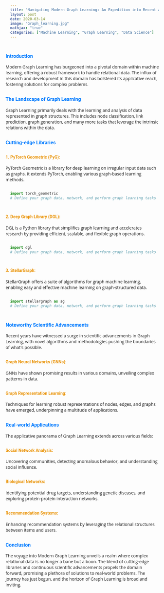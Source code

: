 ```yaml
---
title: "Navigating Modern Graph Learning: An Expedition into Recent Advances and Applications"
layout: post
date: 2020-03-14
image: "Graph_learning.jpg"
mathjax: "true"
categories: ["Machine Learning", "Graph Learning", "Data Science"]
---
```


<style>
  @import url('https://fonts.googleapis.com/css2?family=Roboto:wght@300&display=swap');
  
  body {
      font-family: 'Open Sans', sans-serif;
  }

  h1 {
    font-family: 'Roboto', sans-serif;
    color: #007bff;
    margin-top: 30px;
  }

  h3 {
    font-family: 'Roboto', sans-serif;
    color: #007bff;
    margin-top: 30px;
  }

  h4 {
    font-family: 'Roboto', sans-serif;
    color: #EA950B;
    margin-top: 30px;
  }

  pre {
    background-color: #f9f9f9;
    padding: 15px;
    border-radius: 5px;
  }
</style>



### Introduction

Modern Graph Learning has burgeoned into a pivotal domain within machine learning, offering a robust framework to handle relational data. The influx of research and development in this domain has bolstered its applicative reach, fostering solutions for complex problems.

### The Landscape of Graph Learning

Graph Learning primarily deals with the learning and analysis of data represented in graph structures. This includes node classification, link prediction, graph generation, and many more tasks that leverage the intrinsic relations within the data.

### Cutting-edge Libraries

#### 1. **PyTorch Geometric (PyG)**:
PyTorch Geometric is a library for deep learning on irregular input data such as graphs. It extends PyTorch, enabling various graph-based learning methods.

```python
import torch_geometric
# Define your graph data, network, and perform graph learning tasks
```

#### 2. Deep Graph Library (DGL):
DGL is a Python library that simplifies graph learning and accelerates research by providing efficient, scalable, and flexible graph operations.

```python
import dgl
# Define your graph data, network, and perform graph learning tasks
```

#### 3. StellarGraph:
StellarGraph offers a suite of algorithms for graph machine learning, enabling easy and effective machine learning on graph-structured data.

```python
import stellargraph as sg
# Define your graph data, network, and perform graph learning tasks
```

### Noteworthy Scientific Advancements
Recent years have witnessed a surge in scientific advancements in Graph Learning, with novel algorithms and methodologies pushing the boundaries of what's possible.

#### Graph Neural Networks (GNNs):
GNNs have shown promising results in various domains, unveiling complex patterns in data.

#### Graph Representation Learning:
Techniques for learning robust representations of nodes, edges, and graphs have emerged, underpinning a multitude of applications.

### Real-world Applications
The applicative panorama of Graph Learning extends across various fields:

#### Social Network Analysis:
Uncovering communities, detecting anomalous behavior, and understanding social influence.

#### Biological Networks:
Identifying potential drug targets, understanding genetic diseases, and exploring protein-protein interaction networks.

#### Recommendation Systems:
Enhancing recommendation systems by leveraging the relational structures between items and users.

### Conclusion
The voyage into Modern Graph Learning unveils a realm where complex relational data is no longer a bane but a boon. The blend of cutting-edge libraries and continuous scientific advancements propels the domain forward, promising a plethora of solutions to real-world problems. The journey has just begun, and the horizon of Graph Learning is broad and inviting.

